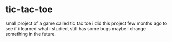 # tic-tac-toe
small project of a game called tic tac toe 
i did this project few months ago to see if i learned what i studied, still has some bugs maybe i change something in the future.
